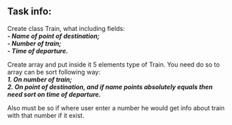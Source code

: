 ## Task info:   
Create class Train, what including fields:  
***- Name of point of destination;***  
***- Number of train;***  
***- Time of departure.***  

Create array and put inside it 5 elements type of Train. You need do so 
to array can be sort following way:  
***1. On number of train;***  
***2. On point of destination, and if name points absolutely equals then need
sort on time of departure.***  

Also must be so if where user enter a number he would get info about train 
with that number if it exist.
